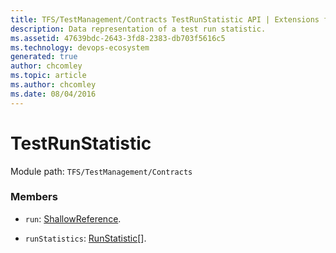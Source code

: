 ```yaml
---
title: TFS/TestManagement/Contracts TestRunStatistic API | Extensions for Azure DevOps Services
description: Data representation of a test run statistic.
ms.assetid: 47639bdc-2643-3fd8-2383-db703f5616c5
ms.technology: devops-ecosystem
generated: true
author: chcomley
ms.topic: article
ms.author: chcomley
ms.date: 08/04/2016
---
```


# TestRunStatistic

Module path: `TFS/TestManagement/Contracts`


### Members

* `run`: [ShallowReference](../../../TFS/TestManagement/Contracts/ShallowReference.md). 

* `runStatistics`: [RunStatistic](../../../TFS/TestManagement/Contracts/RunStatistic.md)[]. 

